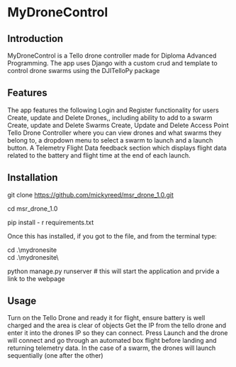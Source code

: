 # MyDroneControl
## Introduction
MyDroneControl is a Tello drone controller made for Diploma Advanced Programming.
The app uses Django with a custom crud and template to control drone swarms using the DJITelloPy package
## Features
The app features the following
Login and Register functionality for users
Create, update and Delete Drones,, including ability to add to a swarm
Create, update and Delete Swarms
Create, Update and Delete Access Point
Tello Drone Controller where you can view drones and what swarms they belong to, a dropdown menu to select a swarm to launch and a launch button.
A Telemetry Flight Data feedback section which displays flight data related to the battery and flight time at the end of each launch.

## Installation
git clone https://github.com/mickyreed/msr_drone_1.0.git

cd msr_drone_1.0

pip install - r requirements.txt

Once this has installed, if you got to the file, and from the terminal type:

cd .\mydronesite\
cd .\mydronesite\

python manage.py runserver # this will start the application and prvide a link to the webpage


## Usage
Turn on the Tello Drone and ready it for flight, ensure battery is well charged and the area is clear of objects
Get the IP from the tello drone and enter it into the drones IP so they can connect.
Press Launch and the drone will connect and go through an automated box flight before landing and returning telemetry data.
In the case of a swarm, the drones will launch sequentially (one after the other)
